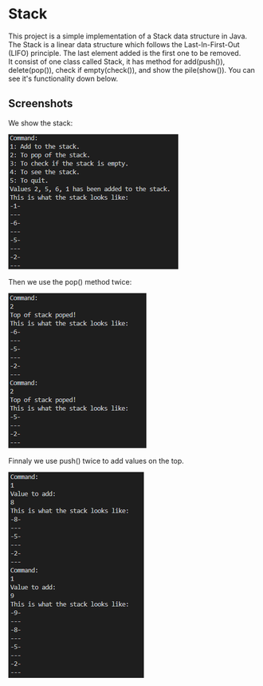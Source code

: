 # Stack

This project is a simple implementation of a Stack data structure in Java. The Stack is a linear data structure which follows the Last-In-First-Out (LIFO) principle. The last element added is the first one to be removed.  
It consist of one class called Stack, it has method for add(push()), delete(pop()), check if empty(check()), and show the pile(show()). You can see it's functionality down below.



## Screenshots

We show the stack:

  <img src="screenshots/stack1.png" />
  
Then we use the pop() method twice:

  <img src="screenshots/stack2.png"  /> 

Finnaly we use push() twice to add values on the top.
  
  <img src="screenshots/stack3.png"  /> 


